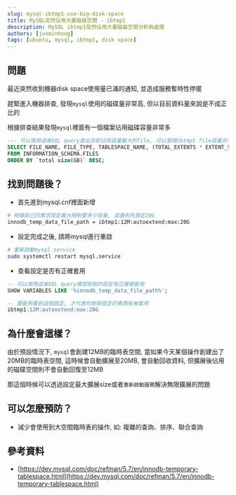 ```yaml
---
slug: mysql-ibtmp1-use-big-disk-space
title: MySQL突然佔用大量磁碟空間 - ibtmp1
description: MySQL ibtmp1突然佔用大量磁碟空間分析與處理
authors: [junminhong]
tags: [ubuntu, mysql, ibtmp1, disk space]
---
```


## 問題
最近突然收到機器disk space使用量已滿的通知, 並造成服務暫時性停擺

趕緊進入機器排查, 發現`mysql`使用的磁碟量非常高, 但以目前資料量來說是不成正比的

根據排查結果發現`mysql`裡面有一個檔案佔用磁碟容量非常多
```sql
--- 可以使用這串SQL query查出目前佔用容量最大的file, 可以發現ibtmp1 file容量非常大
SELECT FILE_NAME, FILE_TYPE, TABLESPACE_NAME, (TOTAL_EXTENTS * EXTENT_SIZE) / 1024 / 1024 / 1024 AS 'Current Size in GB'
FROM INFORMATION_SCHEMA.FILES
ORDER BY `total size(GB)` DESC;
```

## 找到問題後？
- 首先進到mysql.cnf裡面新增
```bash
# 根據自己的需求設定最大限制要多少容量, 這邊則先設定20G
innodb_temp_data_file_path = ibtmp1:12M:autoextend:max:20G
```
- 設定完成之後, 請將mysql進行重啟
```bash
# 重新啟動mysql service
sudo systemctl restart mysql.service
```
- 查看設定是否有正確套用
```sql
-- 可以使用這串SQL query確認剛剛的設定有正確被套用
SHOW VARIABLES LIKE '%innodb_temp_data_file_path%';

-- 要能夠看到這個設定, 才代表你剛剛設定的東西有被套用
ibtmp1:12M:autoextend:max:20G
```

## 為什麼會這樣？
由於預設情況下, `mysql`會創建12MB的臨時表空間, 當如果今天某個操作創建出了20MB的臨時表空間, 這時候會自動擴展至20MB, 會自動回收資料, 但擴展後佔用的磁碟空間則不會自動回復至12MB

那這個時候可以透過設定最大擴展size或者`重新啟動服務`解決無限擴展的問題

## 可以怎麼預防？
- 減少會使用到大空間臨時表的操作, 如: 複雜的查詢、排序、聯合查詢

## 參考資料
- [https://dev.mysql.com/doc/refman/5.7/en/innodb-temporary-tablespace.html](https://dev.mysql.com/doc/refman/5.7/en/innodb-temporary-tablespace.html)